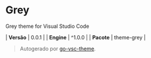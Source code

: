 # Grey

Grey theme for Visual Studio Code

| **Versão** | 0.0.1 |
| **Engine** | ^1.0.0 |
| **Pacote** | theme-grey |

> Autogerado por [go-vsc-theme](https://github.com/natalbu/go-vsc-theme).
